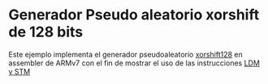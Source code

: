 # Generador Pseudo aleatorio xorshift de 128 bits

Este ejemplo implementa el generador pseudoaleatorio [xorshift128](https://www.jstatsoft.org/article/view/v008i14/xorshift.pdf)  en assembler de ARMv7 con el fin de mostrar el uso de las instrucciones [LDM y STM](https://developer.arm.com/documentation/dui0489/c/arm-and-thumb-instructions/memory-access-instructions/ldm-and-stm) 
